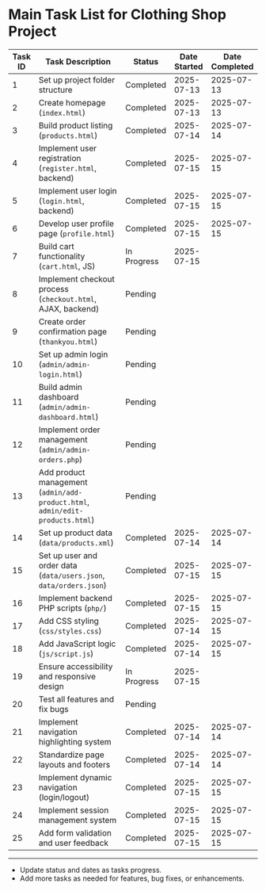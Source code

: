 # Main Task List for Clothing Shop Project

| Task ID | Task Description                          | Status     | Date Started | Date Completed |
| ------- | ----------------------------------------- | ---------- | ------------ | -------------- |
| 1       | Set up project folder structure           | Completed  | 2025-07-13   | 2025-07-13     |
| 2       | Create homepage (`index.html`)            | Completed  | 2025-07-13   | 2025-07-13     |
| 3       | Build product listing (`products.html`)   | Completed  | 2025-07-14   | 2025-07-14     |
| 4       | Implement user registration (`register.html`, backend) | Completed  | 2025-07-15   | 2025-07-15     |
| 5       | Implement user login (`login.html`, backend) | Completed  | 2025-07-15   | 2025-07-15     |
| 6       | Develop user profile page (`profile.html`) | Completed  | 2025-07-15   | 2025-07-15     |
| 7       | Build cart functionality (`cart.html`, JS) | In Progress| 2025-07-15   |                |
| 8       | Implement checkout process (`checkout.html`, AJAX, backend) | Pending    |              |                |
| 9       | Create order confirmation page (`thankyou.html`) | Pending    |              |                |
| 10      | Set up admin login (`admin/admin-login.html`) | Pending    |              |                |
| 11      | Build admin dashboard (`admin/admin-dashboard.html`) | Pending    |              |                |
| 12      | Implement order management (`admin/admin-orders.php`) | Pending    |              |                |
| 13      | Add product management (`admin/add-product.html`, `admin/edit-products.html`) | Pending    |              |                |
| 14      | Set up product data (`data/products.xml`) | Completed  | 2025-07-14   | 2025-07-14     |
| 15      | Set up user and order data (`data/users.json`, `data/orders.json`) | Completed  | 2025-07-15   | 2025-07-15     |
| 16      | Implement backend PHP scripts (`php/`)    | Completed  | 2025-07-15   | 2025-07-15     |
| 17      | Add CSS styling (`css/styles.css`)        | Completed  | 2025-07-14   | 2025-07-15     |
| 18      | Add JavaScript logic (`js/script.js`)     | Completed  | 2025-07-14   | 2025-07-15     |
| 19      | Ensure accessibility and responsive design | In Progress| 2025-07-15   |                |
| 20      | Test all features and fix bugs            | Pending    |              |                |
| 21      | Implement navigation highlighting system  | Completed  | 2025-07-14   | 2025-07-14     |
| 22      | Standardize page layouts and footers     | Completed  | 2025-07-14   | 2025-07-14     |
| 23      | Implement dynamic navigation (login/logout) | Completed  | 2025-07-15   | 2025-07-15     |
| 24      | Implement session management system      | Completed  | 2025-07-15   | 2025-07-15     |
| 25      | Add form validation and user feedback    | Completed  | 2025-07-15   | 2025-07-15     |

---

- Update status and dates as tasks progress.
- Add more tasks as needed for features, bug fixes, or enhancements.
